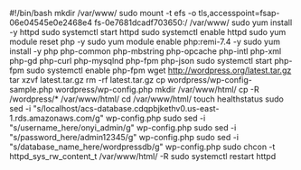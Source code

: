 #!/bin/bash
mkdir /var/www/
sudo mount -t efs -o tls,accesspoint=fsap-06e04545e0e2468e4 fs-0e7681dcadf703650:/ /var/www/
sudo yum install -y httpd 
sudo systemctl start httpd
sudo systemctl enable httpd
sudo yum module reset php -y
sudo yum module enable php:remi-7.4 -y
sudo yum install -y php php-common php-mbstring php-opcache php-intl php-xml php-gd php-curl php-mysqlnd php-fpm php-json
sudo systemctl start php-fpm
sudo systemctl enable php-fpm
wget http://wordpress.org/latest.tar.gz
tar xzvf latest.tar.gz
rm -rf latest.tar.gz
cp wordpress/wp-config-sample.php wordpress/wp-config.php
mkdir /var/www/html/
cp -R /wordpress/* /var/www/html/
cd /var/www/html/
touch healthstatus
sudo sed -i "s/localhost/acs-database.cdqpbjkethv0.us-east-1.rds.amazonaws.com/g" wp-config.php 
sudo sed -i "s/username_here/onyi_admin/g" wp-config.php 
sudo sed -i "s/password_here/admin12345/g" wp-config.php 
sudo sed -i "s/database_name_here/wordpressdb/g" wp-config.php 
sudo chcon -t httpd_sys_rw_content_t /var/www/html/ -R
sudo systemctl restart httpd

